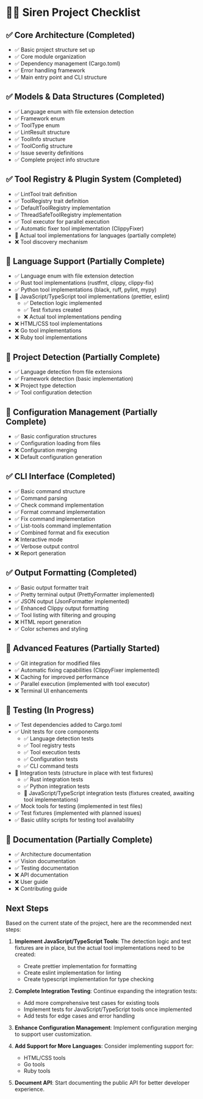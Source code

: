 # 🧜‍♀️ Siren Project Checklist

## ✅ Core Architecture (Completed)

- ✅ Basic project structure set up
- ✅ Core module organization
- ✅ Dependency management (Cargo.toml)
- ✅ Error handling framework
- ✅ Main entry point and CLI structure

## ✅ Models & Data Structures (Completed)

- ✅ Language enum with file extension detection
- ✅ Framework enum
- ✅ ToolType enum
- ✅ LintResult structure
- ✅ ToolInfo structure
- ✅ ToolConfig structure
- ✅ Issue severity definitions
- ✅ Complete project info structure

## ✅ Tool Registry & Plugin System (Completed)

- ✅ LintTool trait definition
- ✅ ToolRegistry trait definition
- ✅ DefaultToolRegistry implementation
- ✅ ThreadSafeToolRegistry implementation
- ✅ Tool executor for parallel execution
- ✅ Automatic fixer tool implementation (ClippyFixer)
- 🔄 Actual tool implementations for languages (partially complete)
- ❌ Tool discovery mechanism

## 🔄 Language Support (Partially Complete)

- ✅ Language enum with file extension detection
- ✅ Rust tool implementations (rustfmt, clippy, clippy-fix)
- ✅ Python tool implementations (black, ruff, pylint, mypy)
- 🔄 JavaScript/TypeScript tool implementations (prettier, eslint)
  - ✅ Detection logic implemented
  - ✅ Test fixtures created
  - ❌ Actual tool implementations pending
- ❌ HTML/CSS tool implementations
- ❌ Go tool implementations
- ❌ Ruby tool implementations

## 🔄 Project Detection (Partially Complete)

- ✅ Language detection from file extensions
- ✅ Framework detection (basic implementation)
- ❌ Project type detection
- ✅ Tool configuration detection

## 🔄 Configuration Management (Partially Complete)

- ✅ Basic configuration structures
- ✅ Configuration loading from files
- ❌ Configuration merging
- ❌ Default configuration generation

## ✅ CLI Interface (Completed)

- ✅ Basic command structure
- ✅ Command parsing
- ✅ Check command implementation
- ✅ Format command implementation
- ✅ Fix command implementation
- ✅ List-tools command implementation
- ✅ Combined format and fix execution
- ❌ Interactive mode
- ✅ Verbose output control
- ❌ Report generation

## ✅ Output Formatting (Completed)

- ✅ Basic output formatter trait
- ✅ Pretty terminal output (PrettyFormatter implemented)
- ✅ JSON output (JsonFormatter implemented)
- ✅ Enhanced Clippy output formatting
- ✅ Tool listing with filtering and grouping
- ❌ HTML report generation
- ✅ Color schemes and styling

## 🔄 Advanced Features (Partially Started)

- ✅ Git integration for modified files
- ✅ Automatic fixing capabilities (ClippyFixer implemented)
- ❌ Caching for improved performance
- ✅ Parallel execution (implemented with tool executor)
- ❌ Terminal UI enhancements

## 🔄 Testing (In Progress)

- ✅ Test dependencies added to Cargo.toml
- ✅ Unit tests for core components
  - ✅ Language detection tests
  - ✅ Tool registry tests
  - ✅ Tool execution tests
  - ✅ Configuration tests
  - ✅ CLI command tests
- 🔄 Integration tests (structure in place with test fixtures)
  - ✅ Rust integration tests
  - ✅ Python integration tests
  - 🔄 JavaScript/TypeScript integration tests (fixtures created, awaiting tool implementations)
- ✅ Mock tools for testing (implemented in test files)
- ✅ Test fixtures (implemented with planned issues)
- ✅ Basic utility scripts for testing tool availability

## 🔄 Documentation (Partially Complete)

- ✅ Architecture documentation
- ✅ Vision documentation
- ✅ Testing documentation
- ❌ API documentation
- ❌ User guide
- ❌ Contributing guide

## Next Steps

Based on the current state of the project, here are the recommended next steps:

1. **Implement JavaScript/TypeScript Tools**: The detection logic and test fixtures are in place, but the actual tool implementations need to be created:

   - Create prettier implementation for formatting
   - Create eslint implementation for linting
   - Create typescript implementation for type checking

2. **Complete Integration Testing**: Continue expanding the integration tests:

   - Add more comprehensive test cases for existing tools
   - Implement tests for JavaScript/TypeScript tools once implemented
   - Add tests for edge cases and error handling

3. **Enhance Configuration Management**: Implement configuration merging to support user customization.

4. **Add Support for More Languages**: Consider implementing support for:

   - HTML/CSS tools
   - Go tools
   - Ruby tools

5. **Document API**: Start documenting the public API for better developer experience.

